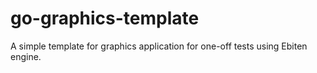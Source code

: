 # go-graphics-template
A simple template for graphics application for one-off tests using Ebiten engine.
